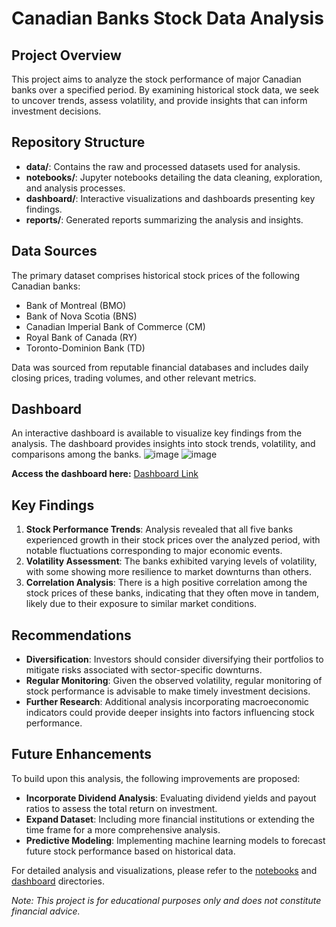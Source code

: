 # Canadian Banks Stock Data Analysis

## Project Overview

This project aims to analyze the stock performance of major Canadian banks over a specified period. By examining historical stock data, we seek to uncover trends, assess volatility, and provide insights that can inform investment decisions.

## Repository Structure

- **data/**: Contains the raw and processed datasets used for analysis.
- **notebooks/**: Jupyter notebooks detailing the data cleaning, exploration, and analysis processes.
- **dashboard/**: Interactive visualizations and dashboards presenting key findings.
- **reports/**: Generated reports summarizing the analysis and insights.

## Data Sources

The primary dataset comprises historical stock prices of the following Canadian banks:

- Bank of Montreal (BMO)
- Bank of Nova Scotia (BNS)
- Canadian Imperial Bank of Commerce (CM)
- Royal Bank of Canada (RY)
- Toronto-Dominion Bank (TD)

Data was sourced from reputable financial databases and includes daily closing prices, trading volumes, and other relevant metrics.

## Dashboard

An interactive dashboard is available to visualize key findings from the analysis. The dashboard provides insights into stock trends, volatility, and comparisons among the banks.
![image](https://github.com/user-attachments/assets/82ef8f55-fe2a-4d60-a0b4-73b245522047)
![image](https://github.com/user-attachments/assets/e595c902-46ae-447c-817c-4ba715a25175)

**Access the dashboard here:** [Dashboard Link](https://github.com/helenzhupnyk/canadian_banks_stock_data_analysis/tree/main/dashboard)

## Key Findings

1. **Stock Performance Trends**: Analysis revealed that all five banks experienced growth in their stock prices over the analyzed period, with notable fluctuations corresponding to major economic events.
2. **Volatility Assessment**: The banks exhibited varying levels of volatility, with some showing more resilience to market downturns than others.
3. **Correlation Analysis**: There is a high positive correlation among the stock prices of these banks, indicating that they often move in tandem, likely due to their exposure to similar market conditions.

## Recommendations

- **Diversification**: Investors should consider diversifying their portfolios to mitigate risks associated with sector-specific downturns.
- **Regular Monitoring**: Given the observed volatility, regular monitoring of stock performance is advisable to make timely investment decisions.
- **Further Research**: Additional analysis incorporating macroeconomic indicators could provide deeper insights into factors influencing stock performance.

## Future Enhancements

To build upon this analysis, the following improvements are proposed:

- **Incorporate Dividend Analysis**: Evaluating dividend yields and payout ratios to assess the total return on investment.
- **Expand Dataset**: Including more financial institutions or extending the time frame for a more comprehensive analysis.
- **Predictive Modeling**: Implementing machine learning models to forecast future stock performance based on historical data.

For detailed analysis and visualizations, please refer to the [notebooks](https://github.com/helenzhupnyk/canadian_banks_stock_data_analysis/tree/main/notebooks) and [dashboard](https://github.com/helenzhupnyk/canadian_banks_stock_data_analysis/tree/main/dashboard) directories.

*Note: This project is for educational purposes only and does not constitute financial advice.*

